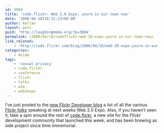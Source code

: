 ```yaml
---
id: 3804
title: 'code.flickr: Web 2.0 Expo, youre in our town now'
date: '2008-04-18T16:32:23+00:00'
author: Kellan
layout: post
guid: 'http://laughingmeme.org/?p=3804'
permalink: /2008/04/18/codeflickr-web-20-expo-youre-in-our-town-now/
link_related:
    - 'http://code.flickr.com/blog/2008/04/18/web-20-expo-youre-in-our-town-now/'
categories:
    - Aside
tags:
    - 'casual privacy'
    - code.flickr
    - conference
    - flickr
    - talks
    - w2e
    - web2expo
---
```


I’ve just posted to the [new Flickr Developer blog](http://code.flickr.com/blog/) a list of all the various [Flickr folks](http://code.flickr.com/blog/2008/04/18/web-20-expo-youre-in-our-town-now/) speaking at next weeks Web 2.0 Expo. Also, if you haven’t seen it, take a spin around the rest of [code.flickr](http://code.flickr.com), a new site for the Flickr development community that launched this week, and has been brewing as side project since time immemorial.